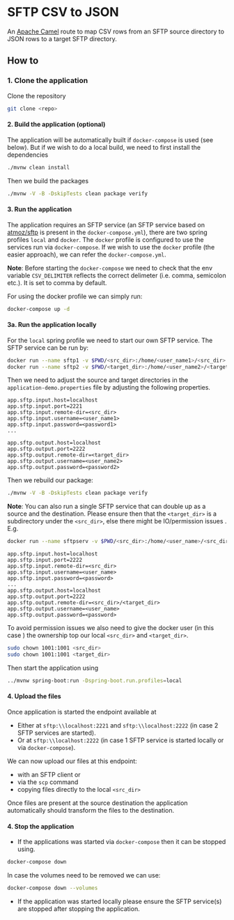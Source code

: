 # SFTP CSV to JSON
An [Apache Camel](https://camel.apache.org/) route to map CSV rows from an SFTP source directory to JSON rows to a target SFTP directory.

## How to
### 1. Clone the application
Clone the repository
```bash
git clone <repo>
```
#### 2. Build the application (optional)
The application will be automatically built if `docker-compose` is used (see below).
But if we wish to do a local build, we need to first install the dependencies
```bash
./mvnw clean install
```
Then we build the packages
```bash
./mvnw -V -B -DskipTests clean package verify
```
#### 3. Run the application
The application requires an SFTP service (an SFTP service based on [atmoz/sftp](https://hub.docker.com/r/atmoz/sftp) is present in the `docker-compose.yml`), there are two spring profiles `local` and `docker`. The `docker` profile is configured to use the services run via `docker-compose`. If we wish to use the `docker` profile (the easier approach), we can refer the `docker-compose.yml`. 

**Note**: Before starting the `docker-compose` we need to check that the env variable `CSV_DELIMITER` reflects the correct delimeter (i.e. comma, semicolon etc.). It is set to comma by default.

For using the docker profile we can simply run:
```bash
docker-compose up -d
```
#### 3a. Run the application locally
For the `local` spring profile we need to start our own SFTP service. The SFTP service can be run by:
```bash
docker run --name sftp1 -v $PWD/<src_dir>:/home/<user_name1>/<src_dir> -p 2221:22 -d atmoz/sftp <user_name1>:<password1>:::<src_dir>
docker run --name sftp2 -v $PWD/<target_dir>:/home/<user_name2>/<target_dir> -p 2222:22 -d atmoz/sftp <user_name2>:<password2>:::<target_dir>
```
Then we need to adjust the source and target directories in the `application-demo.properties` file by adjusting the following properties. 
```properties
app.sftp.input.host=localhost
app.sftp.input.port=2221
app.sftp.input.remote-dir=<src_dir>
app.sftp.input.username=<user_name1>
app.sftp.input.password=<password1>
...

app.sftp.output.host=localhost
app.sftp.output.port=2222
app.sftp.output.remote-dir=<target_dir>
app.sftp.output.username=<user_name2>
app.sftp.output.password=<password2>
```
Then we rebuild our package:
```bash
./mvnw -V -B -DskipTests clean package verify
```
**Note**: You can also run a single SFTP service that can double up as a source and the destination. Please ensure then that the `<target_dir>` is a subdirectory under the `<src_dir>`, else there might be IO/permission issues . E.g.
```bash
docker run --name sftpserv -v $PWD/<src_dir>:/home/<user_name>/<src_dir> -p 2222:22 -d atmoz/sftp <user_name>:<password>:::<src_dir>
```
```properties
app.sftp.input.host=localhost
app.sftp.input.port=2222
app.sftp.input.remote-dir=<src_dir>
app.sftp.input.username=<user_name>
app.sftp.input.password=<password>
...
app.sftp.output.host=localhost
app.sftp.output.port=2222
app.sftp.output.remote-dir=<src_dir>/<target_dir>
app.sftp.output.username=<user_name>
app.sftp.output.password=<password>
```
To avoid permission issues we also need to give the docker user (in this case ) the ownership top our local `<src_dir>` and `<target_dir>`.
```bash
sudo chown 1001:1001 <src_dir>
sudo chown 1001:1001 <target_dir>
```
Then start the application using
```bash
../mvnw spring-boot:run -Dspring-boot.run.profiles=local
```
#### 4. Upload the files
Once application is started the endpoint available at
- Either at `sftp:\\localhost:2221` and `sftp:\\localhost:2222` (in case 2 SFTP services are started).
- Or at `sftp:\\localhost:2222` (in case 1 SFTP service is started locally or via `docker-compose`).

We can now upload our files at this endpoint:
- with an SFTP client or
- via the `scp` command
- copying files directly to the local `<src_dir>`

Once files are present at the source destination the application automatically should transform the files to the destination.

#### 4. Stop the application
- If the applications was started via `docker-compose` then it can be stopped using.
```bash
docker-compose down
```
In case the volumes need to be removed we can use:
```bash
docker-compose down --volumes
```
- If the application was started locally please ensure the SFTP service(s) are stopped after stopping the application.